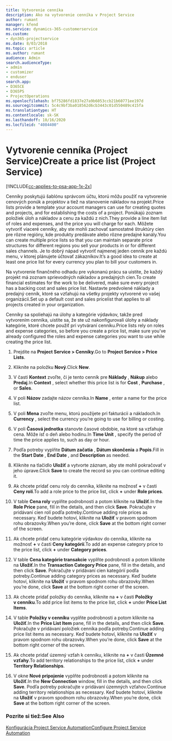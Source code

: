 ```yaml
---
title: Vytvorenie cenníka
description: Ako na vytvorenie cenníka v Project Service
author: rumant
manager: kfend
ms.service: dynamics-365-customerservice
ms.custom:
- dyn365-projectservice
ms.date: 8/03/2018
ms.topic: article
ms.author: rumant
audience: Admin
search.audienceType:
- admin
- customizer
- enduser
search.app:
- D365CE
- D365PS
- ProjectOperations
ms.openlocfilehash: bf75286fd1837e27a9b6053ccb21b60771ee197d
ms.sourcegitcommit: 5c4c9bf3ba018562d6cb3443c01d550489c415fa
ms.translationtype: HT
ms.contentlocale: sk-SK
ms.lasthandoff: 10/16/2020
ms.locfileid: "4084400"
---
```

# <a name="create-a-price-list-project-service"></a><span data-ttu-id="e5586-103">Vytvorenie cenníka (Project Service)</span><span class="sxs-lookup"><span data-stu-id="e5586-103">Create a price list (Project Service)</span></span>

[!INCLUDE[cc-applies-to-psa-app-1x-2x](../includes/cc-applies-to-psa-app-1x-2x.md)]

<span data-ttu-id="e5586-104">Cenníky poskytujú šablónu správcom účtu, ktorú môžu použiť na vytvorenie cenových ponúk a projektov a tiež na stanovenie nákladov na projekt.</span><span class="sxs-lookup"><span data-stu-id="e5586-104">Price lists provide a template your account managers can use for creating quotes and projects, and for establishing the costs of a project.</span></span> <span data-ttu-id="e5586-105">Ponúkajú zoznam položiek úloh a nákladov a cenu za každú z nich.</span><span class="sxs-lookup"><span data-stu-id="e5586-105">They provide a line item list of roles and expenses, and the price you will charge for each.</span></span> <span data-ttu-id="e5586-106">Môžete vytvoriť viaceré cenníky, aby ste mohli zachovať samostatné štruktúry cien pre rôzne regióny, kde produkty predávate alebo rôzne predajné kanály.</span><span class="sxs-lookup"><span data-stu-id="e5586-106">You can create multiple price lists so that you can maintain separate price structures for different regions you sell your products in or for different sales channels.</span></span> <span data-ttu-id="e5586-107">Je to dobrý nápad vytvoriť najmenej jeden cenník pre každú menu, v ktorej plánujete účtovať zákazníkov.</span><span class="sxs-lookup"><span data-stu-id="e5586-107">It’s a good idea to create at least one price list for every currency you plan to bill your customers in.</span></span>  
  
<span data-ttu-id="e5586-108">Na vytvorenie finančného odhadu pre vykonanú prácu sa uistite, že každý projekt má zoznam sprievodných nákladov a predajných cien.</span><span class="sxs-lookup"><span data-stu-id="e5586-108">To create financial estimates for the work to be delivered, make sure every project has a backing cost and sales price list.</span></span> <span data-ttu-id="e5586-109">Nastavte predvolené náklady a predajný cenník, ktoré sa vzťahujú na všetky projekty vytvorené vo vašej organizácii.</span><span class="sxs-lookup"><span data-stu-id="e5586-109">Set up a default cost and sales pricelist that applies to all projects created in your organization.</span></span>  
  
<span data-ttu-id="e5586-110">Cenníky sa spoliehajú na úlohy a kategórie výdavkov, takže pred vytvorením cenníka, uistite sa, že ste už nakonfigurovali úlohy a náklady kategórie, ktoré chcete použiť pri vytváraní cenníku.</span><span class="sxs-lookup"><span data-stu-id="e5586-110">Price lists rely on roles and expense categories, so before you create a price list, make sure you’ve already configured the roles and expense categories you want to use while creating the price list.</span></span>  
  
1.  <span data-ttu-id="e5586-111">Prejdite na **Project Service > Cenníky**.</span><span class="sxs-lookup"><span data-stu-id="e5586-111">Go to **Project Service > Price Lists**.</span></span>  
  
2.  <span data-ttu-id="e5586-112">Kliknite na položku **Nový**.</span><span class="sxs-lookup"><span data-stu-id="e5586-112">Click **New**.</span></span>  
  
3.  <span data-ttu-id="e5586-113">V časti **Kontext** zvoľte, či je tento cenník pre **Náklady** , **Nákup** alebo **Predaj**.</span><span class="sxs-lookup"><span data-stu-id="e5586-113">In **Context** , select whether this price list is for **Cost** , **Purchase** , or **Sales**.</span></span>  
  
4.  <span data-ttu-id="e5586-114">V poli **Názov** zadajte názov cenníka.</span><span class="sxs-lookup"><span data-stu-id="e5586-114">In **Name** , enter a name for the price list.</span></span>  
  
5.  <span data-ttu-id="e5586-115">V poli **Mena** zvoľte menu, ktorú použijete pri fakturácii a nákladoch.</span><span class="sxs-lookup"><span data-stu-id="e5586-115">In **Currency** , select the currency you’re going to use for billing or costing.</span></span>  
  
6.  <span data-ttu-id="e5586-116">V poli **Časová jednotka** stanovte časové obdobie, na ktoré sa vzťahuje cena. Môže ísť o deň alebo hodinu.</span><span class="sxs-lookup"><span data-stu-id="e5586-116">In **Time Unit** , specify the period of time the price applies to, such as day or hour.</span></span>  
  
7.  <span data-ttu-id="e5586-117">Podľa potreby vyplňte **Dátum začatia** , **Dátum skončenia** a **Popis**.</span><span class="sxs-lookup"><span data-stu-id="e5586-117">Fill in the **Start Date** , **End Date** , and **Description** as needed.</span></span>  
  
8.  <span data-ttu-id="e5586-118">Kliknite na tlačidlo **Uložiť** a vytvorte záznam, aby ste mohli pokračovať v jeho úprave.</span><span class="sxs-lookup"><span data-stu-id="e5586-118">Click **Save** to create the record so you can continue editing it.</span></span>  
  
9. <span data-ttu-id="e5586-119">Ak chcete pridať cenu roly do cenníka, kliknite na možnosť **+** v časti **Ceny rolí**.</span><span class="sxs-lookup"><span data-stu-id="e5586-119">To add a role price to the price list, click **+** under **Role prices**.</span></span>  
  
10. <span data-ttu-id="e5586-120">V table **Cena roly** vyplňte podrobnosti a potom kliknite na **Uložiť**.</span><span class="sxs-lookup"><span data-stu-id="e5586-120">In the **Role Price** pane, fill in the details, and then click **Save**.</span></span> <span data-ttu-id="e5586-121">Pokračujte v pridávaní cien rolí podľa potreby.</span><span class="sxs-lookup"><span data-stu-id="e5586-121">Continue adding role prices as necessary.</span></span> <span data-ttu-id="e5586-122">Keď budete hotoví, kliknite na **Uložiť** v pravom spodnom rohu obrazovky.</span><span class="sxs-lookup"><span data-stu-id="e5586-122">When you’re done, click **Save** at the bottom right corner of the screen.</span></span>  
  
11. <span data-ttu-id="e5586-123">Ak chcete pridať cenu kategórie výdavkov do cenníka, kliknite na možnosť **+** v časti **Ceny kategórií**.</span><span class="sxs-lookup"><span data-stu-id="e5586-123">To add an expense category price to the price list, click **+** under **Category prices**.</span></span>  
  
12. <span data-ttu-id="e5586-124">V table **Cena kategórie transakcie** vyplňte podrobnosti a potom kliknite na **Uložiť**.</span><span class="sxs-lookup"><span data-stu-id="e5586-124">In the **Transaction Category Price** pane, fill in the details, and then click **Save**.</span></span> <span data-ttu-id="e5586-125">Pokračujte v pridávaní cien kategórií podľa potreby.</span><span class="sxs-lookup"><span data-stu-id="e5586-125">Continue adding category prices as necessary.</span></span> <span data-ttu-id="e5586-126">Keď budete hotoví, kliknite na **Uložiť** v pravom spodnom rohu obrazovky.</span><span class="sxs-lookup"><span data-stu-id="e5586-126">When you’re done, click **Save** at the bottom right corner of the screen.</span></span>  
  
13. <span data-ttu-id="e5586-127">Ak chcete pridať položky do cenníka, kliknite na **+** v časti **Položky v cenníku**.</span><span class="sxs-lookup"><span data-stu-id="e5586-127">To add price list items to the price list, click **+** under **Price List Items**.</span></span>  
  
14. <span data-ttu-id="e5586-128">V table **Položky v cenníku** vyplňte podrobnosti a potom kliknite na **Uložiť**.</span><span class="sxs-lookup"><span data-stu-id="e5586-128">In the **Price List Item** pane, fill in the details, and then click **Save**.</span></span> <span data-ttu-id="e5586-129">Pokračujte v pridávaní položiek cenníka podľa potreby.</span><span class="sxs-lookup"><span data-stu-id="e5586-129">Continue adding price list items as necessary.</span></span> <span data-ttu-id="e5586-130">Keď budete hotoví, kliknite na **Uložiť** v pravom spodnom rohu obrazovky.</span><span class="sxs-lookup"><span data-stu-id="e5586-130">When you’re done, click **Save** at the bottom right corner of the screen.</span></span>  
  
15. <span data-ttu-id="e5586-131">Ak chcete pridať územný vzťah k cenníku, kliknite na **+** v časti **Územné vzťahy**.</span><span class="sxs-lookup"><span data-stu-id="e5586-131">To add territory relationships to the price list, click **+** under **Territory Relationships**.</span></span>  
  
16. <span data-ttu-id="e5586-132">V okne **Nové pripojenie** vyplňte podrobnosti a potom kliknite na **Uložiť**.</span><span class="sxs-lookup"><span data-stu-id="e5586-132">In the **New Connection** window, fill in the details, and then click **Save**.</span></span> <span data-ttu-id="e5586-133">Podľa potreby pokračujte v pridávaní územných vzťahov.</span><span class="sxs-lookup"><span data-stu-id="e5586-133">Continue adding territory relationships as necessary.</span></span> <span data-ttu-id="e5586-134">Keď budete hotoví, kliknite na **Uložiť** v pravom spodnom rohu obrazovky.</span><span class="sxs-lookup"><span data-stu-id="e5586-134">When you’re done, click **Save** at the bottom right corner of the screen.</span></span>  
  
### <a name="see-also"></a><span data-ttu-id="e5586-135">Pozrite si tiež:</span><span class="sxs-lookup"><span data-stu-id="e5586-135">See Also</span></span>  
 [<span data-ttu-id="e5586-136">Konfigurácia Project Service Automation</span><span class="sxs-lookup"><span data-stu-id="e5586-136">Configure Project Service Automation</span></span>](../psa/configure.md)
